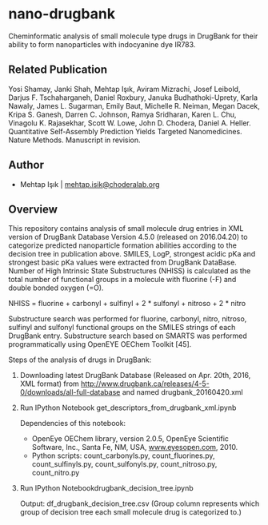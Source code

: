 nano-drugbank
==============

Cheminformatic analysis of small molecule type drugs in DrugBank for their ability to form nanoparticles with indocyanine dye IR783.

Related Publication
-------
Yosi Shamay, Janki Shah, Mehtap Işık, Aviram Mizrachi, Josef Leibold, Darjus F. Tschaharganeh, Daniel Roxbury, Januka Budhathoki-Uprety, Karla Nawaly, James L. Sugarman, Emily Baut, Michelle R. Neiman, Megan Dacek, Kripa S. Ganesh, Darren C. Johnson, Ramya Sridharan, Karen L. Chu, Vinagolu K. Rajasekhar, Scott W. Lowe, John D. Chodera, Daniel A. Heller. Quantitative Self-Assembly Prediction Yields Targeted Nanomedicines. Nature Methods. Manuscript in revision.

Author
-------
* Mehtap Işık | mehtap.isik@choderalab.org

Overview
-------
This repository contains analysis of small molecule drug entries in XML version of DrugBank Database Version 4.5.0 (released on 2016.04.20) to categorize predicted nanoparticle formation abilities according to the decision tree in publication above. SMILES, LogP, strongest acidic pKa and strongest basic pKa values were extracted from DrugBank DataBase. Number of High Intrinsic State Substructures (NHISS) is calculated as the total number of functional groups in a molecule with fluorine (-F) and double bonded oxygen (=O).  

NHISS = fluorine + carbonyl + sulfinyl + 2 * sulfonyl + nitroso + 2 * nitro

Substructure search was performed for fluorine, carbonyl, nitro, nitroso, sulfinyl and sulfonyl functional groups on the SMILES strings of each DrugBank entry. Substructure search based on SMARTS was performed programmatically using OpenEYE OEChem Toolkit [45].

Steps of the analysis of drugs in DrugBank:

1. Downloading latest DrugBank Database (Released on Apr. 20th, 2016, XML format)  from http://www.drugbank.ca/releases/4-5-0/downloads/all-full-database and named drugbank_20160420.xml

2. Run IPython Notebook get_descriptors_from_drugbank_xml.ipynb  

    Dependencies of this notebook:  
    * OpenEye OEChem library, version 2.0.5, OpenEye Scientific Software, Inc., Santa Fe, NM, USA, www.eyesopen.com, 2010.  
    * Python scripts: count_carbonyls.py, count_fluorines.py, count_sulfinyls.py, count_sulfonyls.py, count_nitroso.py, count_nitro.py
 

3. Run IPython Notebookdrugbank_decision_tree.ipynb  

    Output: df_drugbank_decision_tree.csv (Group column represents which group of decision tree each small molecule drug is categorized to.)  
